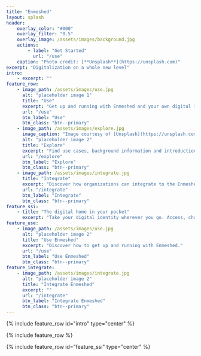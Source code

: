 ```yaml
---
title: "Enmeshed"
layout: splash
header:
    overlay_color: "#000"
    overlay_filter: "0.5"
    overlay_image: /assets/images/background.jpg
    actions:
        - label: "Get Started"
          url: "/use"
    caption: "Photo credit: [**Unsplash**](https://unsplash.com)"
excerpt: "Digitalization on a whole new level"
intro:
    - excerpt: ""
feature_row:
    - image_path: /assets/images/use.jpg
      alt: "placeholder image 1"
      title: "Use"
      excerpt: "Get up and running with Enmeshed and your own digital identity."
      url: "/use"
      btn_label: "Use"
      btn_class: "btn--primary"
    - image_path: /assets/images/explore.jpg
      image_caption: "Image courtesy of [Unsplash](https://unsplash.com/)"
      alt: "placeholder image 2"
      title: "Explore"
      excerpt: "Find use cases, background information and introductions in the Explore Enmeshed section."
      url: "/explore"
      btn_label: "Explore"
      btn_class: "btn--primary"
    - image_path: /assets/images/integrate.jpg
      title: "Integrate"
      excerpt: "Discover how organizations can integrate to the Enmeshed ecosystem."
      url: "/integrate"
      btn_label: "Integrate"
      btn_class: "btn--primary"
feature_ssi:
    - title: "The digital home in your pocket"
      excerpt: "Take your digital identity wherever you go. Access, change and easily share the most important data of you without bothering about security, privacy or paperwork."
feature_use:
    - image_path: /assets/images/use.jpg
      alt: "placeholder image 2"
      title: "Use Enmeshed"
      excerpt: "Discover how to get up and running with Enmeshed."
      url: "/use"
      btn_label: "Use Enmeshed"
      btn_class: "btn--primary"
feature_integrate:
    - image_path: /assets/images/integrate.jpg
      alt: "placeholder image 2"
      title: "Integrate Enmeshed"
      excerpt: ""
      url: "/integrate"
      btn_label: "Integrate Enmeshed"
      btn_class: "btn--primary"
---
```


{% include feature_row id="intro" type="center" %}

{% include feature_row %}

{% include feature_row id="feature_ssi" type="center" %}
